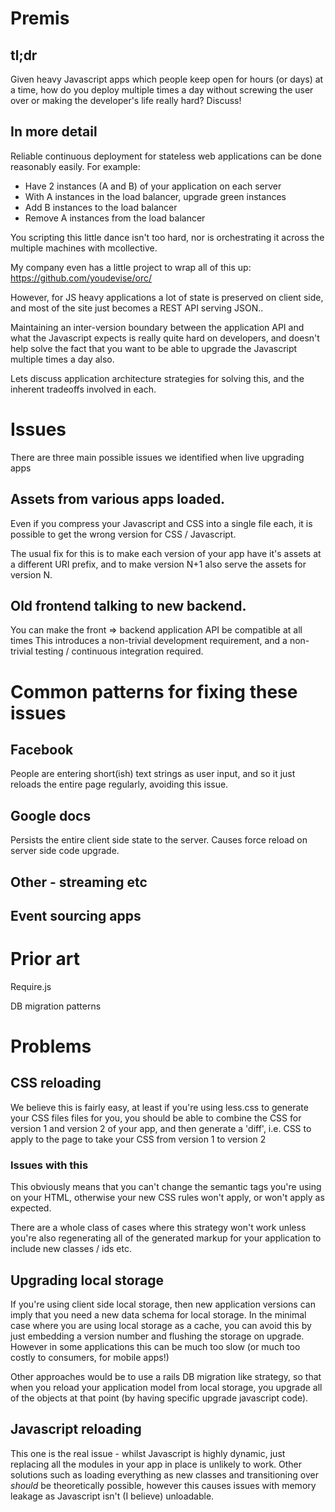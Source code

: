 # Premis

## tl;dr

Given heavy Javascript apps which people keep open for hours (or days) at a time, how do you deploy
multiple times a day without screwing the user over or making the developer's life really hard? Discuss!

## In more detail

Reliable continuous deployment for stateless web applications can be done reasonably easily. For example:

  - Have 2 instances (A and B) of your application on each server
  - With A instances in the load balancer, upgrade green instances
  - Add B instances to the load balancer
  - Remove A instances from the load balancer

You scripting this little dance isn't too hard, nor is orchestrating it across the multiple machines
with mcollective.

My company even has a little project to wrap all of this up: https://github.com/youdevise/orc/

However, for JS heavy applications a lot of state is preserved on client side, and most of the site
just becomes a REST API serving JSON..

Maintaining an inter-version boundary between the application API and what the Javascript expects is really
quite hard on developers, and doesn't help solve the fact that you want to be able to upgrade the Javascript
multiple times a day also.

Lets discuss application architecture strategies for solving this, and the inherent tradeoffs involved in each.

# Issues

There are three main possible issues we identified when live upgrading apps

## Assets from various apps loaded.

Even if you compress your Javascript and CSS into a single file each, it
is possible to get the wrong version for CSS / Javascript.

The usual fix for this is to make each version of your app have it's assets
at a different URI prefix, and to make version N+1 also serve the assets for
version N.

## Old frontend talking to new backend.

You can make the front => backend application API be compatible at all times
This introduces a non-trivial development requirement, and a non-trivial
testing / continuous integration required.

# Common patterns for fixing these issues

## Facebook

People are entering short(ish) text strings as user input, and so it just reloads
the entire page regularly, avoiding this issue.

## Google docs

Persists the entire client side state to the server. Causes force reload on server side
code upgrade.


## Other - streaming etc

## Event sourcing apps

# Prior art

Require.js

DB migration patterns


# Problems

## CSS reloading

We believe this is fairly easy, at least if you're using less.css to generate
your CSS files files for you, you should be able to combine the CSS for
version 1 and version 2 of your app, and then generate a 'diff', i.e. CSS to
apply to the page to take your CSS from version 1 to version 2

### Issues with this

This obviously means that you can't change the semantic tags you're using on
your HTML, otherwise your new CSS rules won't apply, or won't apply as expected.

There are a whole class of cases where this strategy won't work unless you're
also regenerating all of the generated markup for your application to include
new classes / ids etc.

## Upgrading local storage

If you're using client side local storage, then new application versions can
imply that you need a new data schema for local storage. In the minimal case where
you are using local storage as a cache, you can avoid this by just embedding a version number
and flushing the storage on upgrade. However in some applications this
can be much too slow (or much too costly to consumers, for mobile apps!)

Other approaches would be to use a rails DB migration like strategy, so
that when you reload your application model from local storage, you upgrade all of the
objects at that point (by having specific upgrade javascript code).

## Javascript reloading

This one is the real issue - whilst Javascript is highly dynamic, just replacing all the
modules in your app in place is unlikely to work. Other solutions such as loading everything
as new classes and transitioning over _should_ be theoretically possible, however this causes issues
with memory leakage as Javascript isn't (I believe) unloadable.


